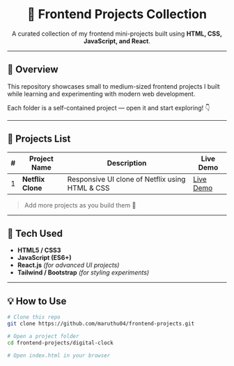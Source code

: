 <h1 align="center">🎨 Frontend Projects Collection</h1>

<p align="center">
  A curated collection of my frontend mini-projects built using <b>HTML, CSS, JavaScript, and React</b>.
</p>

---

## 🚀 Overview

This repository showcases small to medium-sized frontend projects I built while learning and experimenting with modern web development.

Each folder is a self-contained project — open it and start exploring! 👇

---

## 📂 Projects List

| # | Project Name | Description | Live Demo |
|---|---------------|-------------|------------|
| 1 | **Netflix Clone** | Responsive UI clone of Netflix using HTML & CSS |<a href="https://maruthu04.github.io/frontend-projects/netflix-clone/" target="_blank">Live Demo</a> |

> Add more projects as you build them 🚀

---

## 🧰 Tech Used

- **HTML5 / CSS3**
- **JavaScript (ES6+)**
- **React.js** *(for advanced UI projects)*
- **Tailwind / Bootstrap** *(for styling experiments)*

---

## 💡 How to Use

```bash
# Clone this repo
git clone https://github.com/maruthu04/frontend-projects.git

# Open a project folder
cd frontend-projects/digital-clock

# Open index.html in your browser
